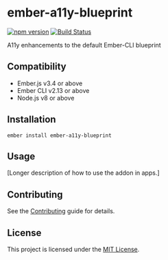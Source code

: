 ember-a11y-blueprint
==============================================================================

[![npm version](https://badge.fury.io/js/ember-a11y-blueprint.svg)](https://badge.fury.io/js/ember-a11y-blueprint)
[![Build Status](https://travis-ci.com/kellyselden/ember-a11y-blueprint.svg?branch=master)](https://travis-ci.com/kellyselden/ember-a11y-blueprint)

A11y enhancements to the default Ember-CLI blueprint


Compatibility
------------------------------------------------------------------------------

* Ember.js v3.4 or above
* Ember CLI v2.13 or above
* Node.js v8 or above


Installation
------------------------------------------------------------------------------

```
ember install ember-a11y-blueprint
```


Usage
------------------------------------------------------------------------------

[Longer description of how to use the addon in apps.]


Contributing
------------------------------------------------------------------------------

See the [Contributing](CONTRIBUTING.md) guide for details.


License
------------------------------------------------------------------------------

This project is licensed under the [MIT License](LICENSE.md).
